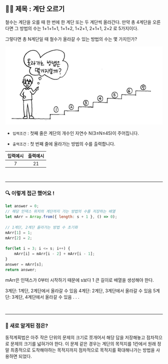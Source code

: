 ## ✍🏻 제목 : 계단 오르기
철수는 계단을 오를 때 한 번에 한 계단 또는 두 계단씩 올라간다. 만약 총 4계단을 오른다면 
그 방법의 수는 1+1+1+1, 1+1+2, 1+2+1, 2+1+1, 2+2 로 5가지이다. 

그렇다면 총 N계단일 때 철수가 올라갈 수 있는 방법의 수는 몇 가지인가?

![Alt text](image.png)

- `입력조건` : 첫째 줄은 계단의 개수인 자연수 N(3≤N≤45)이 주어집니다.

- `출력조건` : 첫 번째 줄에 올라가는 방법의 수를 출력합니다.

|입력예시|출력예시|
|:------:|:----:|
|7|21|


</br>

---

### 🔍 이렇게 접근 했어요 !

```javascript
let answer = 0;
// 해당 인덱스 위치의 계단까지 가는 방법의 수를 저장하는 배열
let mArr = Array.from({ length: s + 1 }, () => 0);

// 1계단, 2계단 올라가는 방법 수 초기화
mArr[1] = 1;
mArr[2] = 2;

for(let i = 3; i <= s; i++) {
    mArr[i] = mArr[i - 2] + mArr[i - 1];
}
answer = mArr[s];
return answer;
```
mArr은 인덱스가 0부터 시작하기 때문에 s보다 1 큰 길이로 배열을 생성해야 한다.

3계단: 1계단, 2계단에서 올라갈 수 있음
4계단: 2계단, 3계단에서 올라갈 수 있음
5계단: 3계단, 4계단에서 올라갈 수 있음
.
.
. 

</br>

---

### 🎉 새로 알게된 점은?
동적계획법은 아주 작은 단위의 문제의 크기로 쪼개어서 해당 답을 저장해놓고 점차적으로 문제의 크기를 넓혀가야 한다. 이 문제 같은 경우는 계단의 목적지를 1칸에서 원래 정말 최종적으로 도착해야하는 목적지까지 점차적으로 목적지를 확대해나가는 방법을 사용하면 되었다.